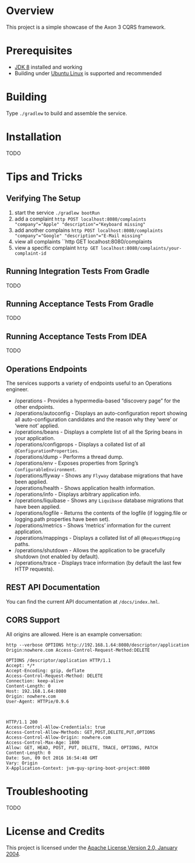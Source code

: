 # Overview
This project is a simple showcase of the Axon 3 CQRS framework. 

# Prerequisites
* [JDK 8](http://www.oracle.com/technetwork/java/index.html) installed and working
* Building under [Ubuntu Linux](http://www.ubuntu.com/) is supported and recommended 

# Building
Type `./gradlew` to build and assemble the service.

# Installation
TODO

# Tips and Tricks

## Verifying The Setup
1. start the service `./gradlew bootRun`
1. add a complaint `http POST localhost:8080/complaints "company"="Apple" "description"="Keyboard missing"`
1. add another complains `http POST localhost:8080/complaints "company"="Google" "description"="E-Mail missing"`
1. view all complaints ``http GET localhost:8080/complaints
1. view a specific complaint `http GET localhost:8080/complaints/your-complaint-id`

## Running Integration Tests From Gradle
TODO

## Running Acceptance Tests From Gradle
TODO

## Running Acceptance Tests From IDEA
TODO

## Operations Endpoints
The services supports a variety of endpoints useful to an Operations engineer.

* /operations - Provides a hypermedia-based “discovery page” for the other endpoints.
* /operations/autoconfig - Displays an auto-configuration report showing all auto-configuration candidates and the reason why they ‘were’ or ‘were not’ applied.
* /operations/beans - Displays a complete list of all the Spring beans in your application.
* /operations/configprops - Displays a collated list of all `@ConfigurationProperties`.
* /operations/dump - Performs a thread dump.
* /operations/env - Exposes properties from Spring’s `ConfigurableEnvironment`.
* /operations/flyway - Shows any `Flyway` database migrations that have been applied.
* /operations/health - Shows application health information.
* /operations/info - Displays arbitrary application info.
* /operations/liquibase - Shows any `Liquibase` database migrations that have been applied.
* /operations/logfile - Returns the contents of the logfile (if logging.file or logging.path properties have been set).
* /operations/metrics - Shows ‘metrics’ information for the current application.
* /operations/mappings - Displays a collated list of all `@RequestMapping` paths.
* /operations/shutdown - Allows the application to be gracefully shutdown (not enabled by default).
* /operations/trace - Displays trace information (by default the last few HTTP requests).

## REST API Documentation
You can find the current API documentation at `/docs/index.hml`.

## CORS Support
All origins are allowed.  Here is an example conversation:

```
http --verbose OPTIONS http://192.168.1.64:8080/descriptor/application Origin:nowhere.com Access-Control-Request-Method:DELETE

OPTIONS /descriptor/application HTTP/1.1
Accept: */*
Accept-Encoding: gzip, deflate
Access-Control-Request-Method: DELETE
Connection: keep-alive
Content-Length: 0
Host: 192.168.1.64:8080
Origin: nowhere.com
User-Agent: HTTPie/0.9.6



HTTP/1.1 200
Access-Control-Allow-Credentials: true
Access-Control-Allow-Methods: GET,POST,DELETE,PUT,OPTIONS
Access-Control-Allow-Origin: nowhere.com
Access-Control-Max-Age: 1800
Allow: GET, HEAD, POST, PUT, DELETE, TRACE, OPTIONS, PATCH
Content-Length: 0
Date: Sun, 09 Oct 2016 16:54:48 GMT
Vary: Origin
X-Application-Context: jvm-guy-spring-boot-project:8080
```

# Troubleshooting

TODO

# License and Credits
This project is licensed under the [Apache License Version 2.0, January 2004](http://www.apache.org/licenses/).


